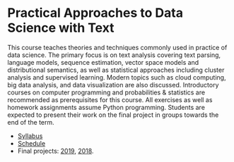 Practical Approaches to Data Science with Text
=====

This course teaches theories and techniques commonly used in practice of data science.
The primary focus is on text analysis covering text parsing, language models, sequence estimation, vector space models and distributional semantics, as well as statistical approaches including cluster analysis and supervised learning.
Modern topics such as cloud computing, big data analysis, and data visualization are also discussed.
Introductory courses on computer programming and probabilities & statistics are recommended as prerequisites for this course.
All exercises as well as homework assignments assume Python programming.
Students are expected to present their work on the final project in groups towards the end of the term.

* [Syllabus](course/syllabus.md)
* [Schedule](course/schedule.md)
* Final projects: [2019](projects/final_projects_2019.md), [2018](projects/final_projects_2018.md).